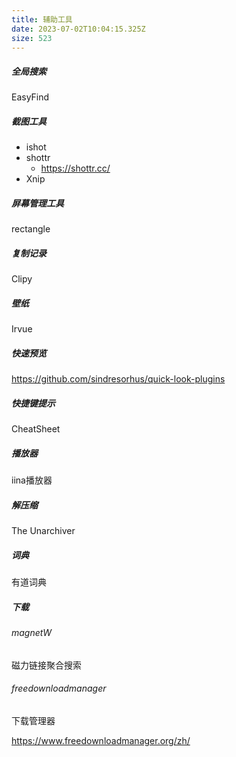```yaml
---
title: 辅助工具
date: 2023-07-02T10:04:15.325Z
size: 523
---
```

##### 全局搜索

EasyFind

##### 截图工具

- ishot
- shottr
  - https://shottr.cc/
- Xnip

##### 屏幕管理工具

rectangle

##### 复制记录

Clipy

##### 壁纸

Irvue

##### 快速预览

https://github.com/sindresorhus/quick-look-plugins

##### 快捷键提示

CheatSheet

##### 播放器

iina播放器

##### 解压缩

The Unarchiver

##### 词典

有道词典

##### 下载

###### magnetW

磁力链接聚合搜索

###### freedownloadmanager

下载管理器

https://www.freedownloadmanager.org/zh/

